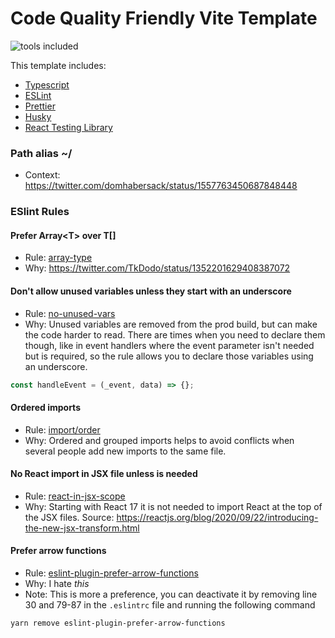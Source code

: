 # Code Quality Friendly Vite Template

![tools included](https://user-images.githubusercontent.com/1719915/190883201-4a4aac05-2eaa-4886-b8f0-3a7de1a38ffa.png)

This template includes:

- [Typescript](https://www.typescriptlang.org/)
- [ESLint](https://eslint.org/docs/user-guide/getting-started)
- [Prettier](https://prettier.io/)
- [Husky](https://github.com/typicode/husky)
- [React Testing Library](https://testing-library.com/docs/react-testing-library/intro/)

### Path alias ~/

- Context: https://twitter.com/domhabersack/status/1557763450687848448

### ESlint Rules

#### Prefer Array\<T> over T[]

- Rule: [array-type](https://typescript-eslint.io/rules/array-type/)
- Why: https://twitter.com/TkDodo/status/1352201629408387072

#### Don't allow unused variables unless they start with an underscore

- Rule: [no-unused-vars](https://typescript-eslint.io/rules/no-unused-vars)
- Why: Unused variables are removed from the prod build, but can make the code harder to read. There are times when you need to declare them though, like in event handlers where the event parameter isn't needed but is required, so the rule allows you to declare those variables using an underscore.

```jsx
const handleEvent = (_event, data) => {};
```

#### Ordered imports

- Rule: [import/order](https://github.com/import-js/eslint-plugin-import/blob/main/docs/rules/order.md)
- Why: Ordered and grouped imports helps to avoid conflicts when several people add new imports to the same file.

#### No React import in JSX file unless is needed

- Rule: [react-in-jsx-scope](https://github.com/jsx-eslint/eslint-plugin-react/blob/master/docs/rules/react-in-jsx-scope.md)
- Why: Starting with React 17 it is not needed to import React at the top of the JSX files. Source: https://reactjs.org/blog/2020/09/22/introducing-the-new-jsx-transform.html

#### Prefer arrow functions

- Rule: [eslint-plugin-prefer-arrow-functions](https://github.com/JamieMason/eslint-plugin-prefer-arrow-functions)
- Why: I hate _this_
- Note: This is more a preference, you can deactivate it by removing line 30 and 79-87 in the `.eslintrc` file and running the following command

```sh
yarn remove eslint-plugin-prefer-arrow-functions
```
